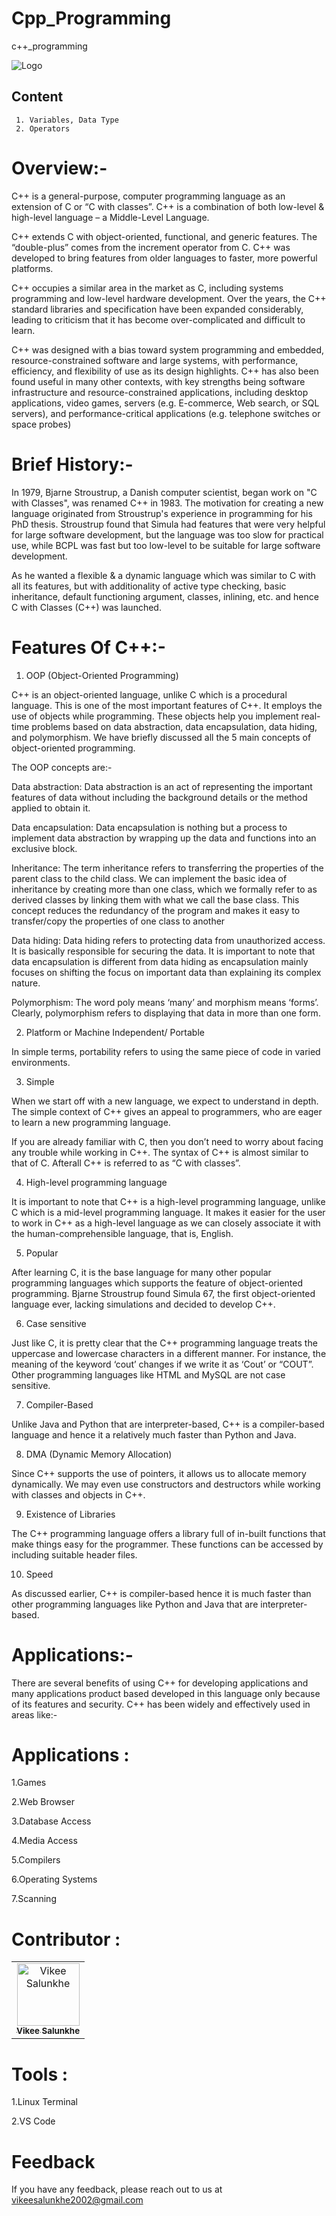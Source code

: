 # Cpp_Programming
c++_programming 

![Logo](https://media.licdn.com/dms/image/C4E12AQEr143Dw1g0dA/article-cover_image-shrink_600_2000/0/1592055287100?e=2147483647&v=beta&t=_-aW4AN4fIn1HU-UCeBlP52dAHrAzWea-Nk0Yd88a7A)

## Content


     1. Variables, Data Type
     2. Operators

# Overview:-

C++ is a general-purpose, computer programming language as an extension of C or “C with classes”. C++ is a combination of both low-level & high-level language – a Middle-Level Language.

C++ extends C with object-oriented, functional, and generic features. The “double-plus” comes from the increment operator from C. C++ was developed to bring features from older languages to faster, more powerful platforms.

C++ occupies a similar area in the market as C, including systems programming and low-level hardware development. Over the years, the C++ standard libraries and specification have been expanded considerably, leading to criticism that it has become over-complicated and difficult to learn.

C++ was designed with a bias toward system programming and embedded, resource-constrained software and large systems, with performance, efficiency, and flexibility of use as its design highlights. C++ has also been found useful in many other contexts, with key strengths being software infrastructure and resource-constrained applications, including desktop applications, video games, servers (e.g. E-commerce, Web search, or SQL servers), and performance-critical applications (e.g. telephone switches or space probes)

# Brief History:-

In 1979, Bjarne Stroustrup, a Danish computer scientist, began work on "C with Classes", was renamed C++ in 1983. The motivation for creating a new language originated from Stroustrup's experience in programming for his PhD thesis. Stroustrup found that Simula had features that were very helpful for large software development, but the language was too slow for practical use, while BCPL was fast but too low-level to be suitable for large software development.

As he wanted a flexible & a dynamic language which was similar to C with all its features, but with additionality of active type checking, basic inheritance, default functioning argument, classes, inlining, etc. and hence C with Classes (C++) was launched.

# Features Of C++:-

1. OOP (Object-Oriented Programming)

C++ is an object-oriented language, unlike C which is a procedural language. This is one of the most important features of C++. It employs the use of objects while programming. These objects help you implement real-time problems based on data abstraction, data encapsulation, data hiding, and polymorphism. We have briefly discussed all the 5 main concepts of object-oriented programming.

The OOP concepts are:-

Data abstraction: Data abstraction is an act of representing the important features of data without including the background details or the method applied to obtain it.

Data encapsulation: Data encapsulation is nothing but a process to implement data abstraction by wrapping up the data and functions into an exclusive block.

Inheritance: The term inheritance refers to transferring the properties of the parent class to the child class. We can implement the basic idea of inheritance by creating more than one class, which we formally refer to as derived classes by linking them with what we call the base class. This concept reduces the redundancy of the program and makes it easy to transfer/copy the properties of one class to another

Data hiding: Data hiding refers to protecting data from unauthorized access. It is basically responsible for securing the data. It is important to note that data encapsulation is different from data hiding as encapsulation mainly focuses on shifting the focus on important data than explaining its complex nature.

Polymorphism: The word poly means ‘many’ and morphism means ‘forms’. Clearly, polymorphism refers to displaying that data in more than one form.

2. Platform or Machine Independent/ Portable

In simple terms, portability refers to using the same piece of code in varied environments.

3. Simple

When we start off with a new language, we expect to understand in depth. The simple context of C++ gives an appeal to programmers, who are eager to learn a new programming language.

If you are already familiar with C, then you don’t need to worry about facing any trouble while working in C++. The syntax of C++ is almost similar to that of C. Afterall C++ is referred to as “C with classes”.

4. High-level programming language

It is important to note that C++ is a high-level programming language, unlike C which is a mid-level programming language. It makes it easier for the user to work in C++ as a high-level language as we can closely associate it with the human-comprehensible language, that is, English.

5. Popular

After learning C, it is the base language for many other popular programming languages which supports the feature of object-oriented programming. Bjarne Stroustrup found Simula 67, the first object-oriented language ever, lacking simulations and decided to develop C++.

6. Case sensitive

Just like C, it is pretty clear that the C++ programming language treats the uppercase and lowercase characters in a different manner. For instance, the meaning of the keyword ‘cout’ changes if we write it as ‘Cout’ or “COUT”. Other programming languages like HTML and MySQL are not case sensitive.

7. Compiler-Based

Unlike Java and Python that are interpreter-based, C++ is a compiler-based language and hence it a relatively much faster than Python and Java.

8. DMA (Dynamic Memory Allocation)

Since C++ supports the use of pointers, it allows us to allocate memory dynamically. We may even use constructors and destructors while working with classes and objects in C++.

9. Existence of Libraries

The C++ programming language offers a library full of in-built functions that make things easy for the programmer. These functions can be accessed by including suitable header files.

10. Speed

As discussed earlier, C++ is compiler-based hence it is much faster than other programming languages like Python and Java that are interpreter-based.

# Applications:-

There are several benefits of using C++ for developing applications and many applications product based developed in this language only because of its features and security. C++ has been widely and effectively used in areas like:-          

# Applications :

1.Games

2.Web Browser

3.Database Access

4.Media Access

5.Compilers

6.Operating Systems

7.Scanning
     



# Contributor :  

<table>
  <tr>
    <td align="center"><a href="https://github.com/Vikeesalunkhe"><img src="https://avatars.githubusercontent.com/u/117392336?v=4" width="100px;" alt="Vikee Salunkhe"/><br/><sub><b>Vikee Salunkhe</b></sub></a><br/>
</tr>
</table>



# Tools :

1.Linux Terminal

2.VS Code

# Feedback

If you have any feedback, please reach out to us at vikeesalunkhe2002@gmail.com

